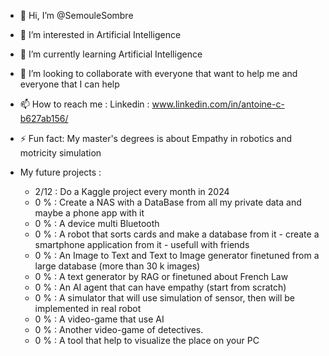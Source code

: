 - 👋 Hi, I’m @SemouleSombre
- 👀 I’m interested in Artificial Intelligence
- 🌱 I’m currently learning Artificial Intelligence
- 💞️ I’m looking to collaborate with everyone that want to help me and everyone that I can help
- 📫 How to reach me : Linkedin : www.linkedin.com/in/antoine-c-b627ab156/
- ⚡ Fun fact: My master's degrees is about Empathy in robotics and motricity simulation

- My future projects :
	- 2/12 : Do a Kaggle project every month in 2024
  	- 0 % : Create a NAS with a DataBase from all my private data and maybe a phone app with it
  	- 0 % : A device multi Bluetooth
	- 0 % : A robot that sorts cards and make a database from it - create a smartphone application from it - usefull with friends
	- 0 % : An Image to Text and Text to Image generator finetuned from a large database (more than 30 k images)
   	- 0 % : A text generator by RAG or finetuned about French Law
	- 0 % : An AI agent that can have empathy (start from scratch)
   	- 0 % : A simulator that will use simulation of sensor, then will be implemented in real robot
	- 0 % : A video-game that use AI
	- 0 % : Another video-game of detectives.
 	- 0 % : A tool that help to visualize the place on your PC

<!---
SemouleSombre/SemouleSombre is a ✨ special ✨ repository because its `README.md` (this file) appears on your GitHub profile.
You can click the Preview link to take a look at your changes.
--->
